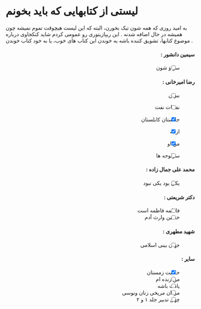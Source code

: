 # لیستی از کتابهایی که باید بخونم
به امید روزی که همه شون تیک بخورن، البته که این لیست هیچوقت تموم نمیشه چون همیشه در حال اضافه شدنه . 
این ریپازیتوری رو عمومی کردم شاید کنکجاوی درباره موضوع کتابها، تشویق کننده باشه به خوندن این کتاب های خوب، یا به خود کتاب خوندن .

<div dir="rtl">

#### سیمین دانشور :
- [ ] سو وَ شون

#### رضا امیرخانی :
- [ ] بیوتن
- [ ] نفحات نفت
- [x] جانستان کابلستان
- [x] از به
- [x] من او
- [ ] سرلوحه ها


#### محمد علی جمال زاده :
- [ ] یکی بود یکی نبود

#### دکتر شریعتی :
- [ ] فاطمه فاطمه است
- [ ] حسین وارث آدم

#### شهید مطهری :
- [ ] جهان بینی اسلامی

#### سایر‌ :
- [x] حکایت زمستان
- [ ] من زنده ام
- [ ] یادت باشه
- [ ] مردان مریخی زنان ونوسی
- [ ] چهل تدبیر جلد ۱ و ۲

</div>
